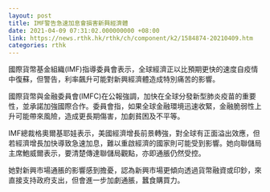 ```yaml
---
layout: post
title: IMF警告急速加息會損害新興經濟體
date: 2021-04-09 07:31:02.000000000 +08:00
link: https://news.rthk.hk/rthk/ch/component/k2/1584874-20210409.htm
categories: rthk
---
```


國際貨幣基金組織(IMF)指導委員會表示，全球經濟正以比預期更快的速度自疫情中復蘇，但警告，利率飆升可能對新興經濟體造成特別痛苦的影響。

國際貨幣與金融委員會(IMFC)在公報強調，加快在全球分發新型肺炎疫苗的重要性，並承諾加強國際合作。委員會指，如果全球金融環境迅速收緊，金融脆弱性上升可能帶來風險，造成更長期傷害，加劇貧困及不平等。

IMF總裁格奧爾基耶娃表示，美國經濟增長前景轉強，對全球有正面溢出效應，但若經濟增長加快導致急速加息，難以重啟經濟的國家則可能受到影響。她向聯儲局主席鮑威爾表示，要清楚傳達聯儲局觀點，亦即通脹仍然受控。

她對新興市場通脹的影響感到擔憂，認為新興市場更傾向透過貨幣融資或印鈔，來直接支持政府支出，但會進一步加劇通脹，蠶食購買力。
